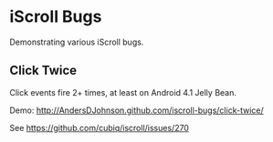 # iScroll Bugs #

Demonstrating various iScroll bugs.

## Click Twice ##
Click events fire 2+ times, at least on Android 4.1 Jelly Bean.

Demo: http://AndersDJohnson.github.com/iscroll-bugs/click-twice/

See https://github.com/cubiq/iscroll/issues/270




